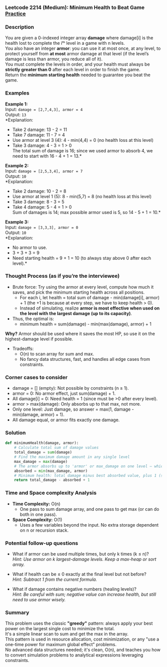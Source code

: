 ### Leetcode 2214 (Medium): Minimum Health to Beat Game [Practice](https://leetcode.com/problems/minimum-health-to-beat-game)

### Description  
You are given a 0-indexed integer array **damage** where damage[i] is the health lost to complete the iᵗʰ level in a game with n levels.  
You also have an integer **armor**: you can use it at most once, at any level, to protect yourself from **at most** armor damage at that level (if the level’s damage is less than armor, you reduce all of it).  
You must complete the levels in order, and your health must always be **strictly greater than 0** after each level in order to finish the game.  
Return the **minimum starting health** needed to guarantee you beat the game.

### Examples  

**Example 1:**  
Input: `damage = [2,7,4,3], armor = 4`  
Output: `13`  
*Explanation:  
- Take 2 damage: 13 - 2 = 11  
- Take 7 damage: 11 - 7 = 4  
- Use armor at level 3 (4): 4 - min(4,4) = 0 (no health loss at this level)  
- Take 3 damage: 4 - 3 = 1 > 0  
The total sum of damage is 16; since we used armor to absorb 4, we need to start with 16 - 4 + 1 = 13.*

**Example 2:**  
Input: `damage = [2,5,3,4], armor = 7`  
Output: `10`  
*Explanation:  
- Take 2 damage: 10 - 2 = 8  
- Use armor at level 1 (5): 8 - min(5,7) = 8 (no health loss at this level)  
- Take 3 damage: 8 - 3 = 5  
- Take 4 damage: 5 - 4 = 1 > 0  
Sum of damages is 14; max possible armor used is 5, so 14 - 5 + 1 = 10.*

**Example 3:**  
Input: `damage = [3,3,3], armor = 0`  
Output: `10`  
*Explanation:  
- No armor to use.  
- 3 + 3 + 3 = 9  
- Need starting health = 9 + 1 = 10 (to always stay above 0 after each level).*

### Thought Process (as if you’re the interviewee)  
- Brute force: Try using the armor at every level, compute how much it saves, and pick the minimum starting health across all positions.  
  - For each i, let health = total sum of damage - min(damage[i], armor) + 1 (the +1 is because at every step, we have to keep health > 0).
  - Instead of simulating, realize **armor is most effective when used on the level with the largest damage (up to its capacity)**.
- Thus, the optimal is:  
  - minimum health = sum(damage) - min(max(damage), armor) + 1

**Why?** Armor should be used where it saves the most HP, so use it on the highest-damage level if possible.

- Tradeoffs:  
  - O(n) to scan array for sum and max.
  - No fancy data structures, fast, and handles all edge cases from constraints.

### Corner cases to consider  
- damage = [] (empty): Not possible by constraints (n ≥ 1).
- armor = 0: No armor effect, just sum(damage) + 1.
- All damage[i] = 0: Need health = 1 (since must be >0 after every level).
- armor > max(damage): Only absorbs up to that max, not more.
- Only one level: Just damage, so answer = max(1, damage - min(damage, armor) + 1).
- All damage equal, or armor fits exactly one damage.

### Solution

```python
def minimumHealth(damage, armor):
    # Calculate total sum of damage values
    total_damage = sum(damage)
    # Find the maximum damage amount in any single level
    max_damage = max(damage)
    # The armor absorbs up to 'armor' or max_damage on one level — whichever is less
    absorbed = min(max_damage, armor)
    # Minimum health: total damage minus best absorbed value, plus 1 (so health > 0 always)
    return total_damage - absorbed + 1
```

### Time and Space complexity Analysis  

- **Time Complexity:** O(n)  
  - One pass to sum damage array, and one pass to get max (or can do both in one pass).
- **Space Complexity:** O(1)  
  - Uses a few variables beyond the input. No extra storage dependent on n or recursion stack.

### Potential follow-up questions

- What if armor can be used multiple times, but only k times (k ≤ n)?  
  *Hint: Use armor on k largest-damage levels. Keep a max-heap or sort array.*

- What if health can be ≤ 0 exactly at the final level but not before?  
  *Hint: Subtract 1 from the current formula.*

- What if damage contains negative numbers (healing levels)?  
  *Hint: Be careful with sum; negative value can increase health, but still need to use armor wisely.*

### Summary
This problem uses the classic **"greedy"** pattern: always apply your best power on the largest single cost to minimize the total.  
It's a simple linear scan to sum and get the max in the array.  
This pattern is used in resource allocation, cost minimization, or any "use a one-time power for maximum global effect" problems.  
No advanced data structures needed; it's clean, O(n), and teaches you how to convert simulation problems to analytical expressions leveraging constraints.